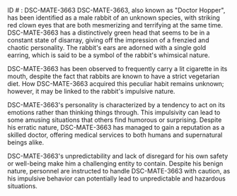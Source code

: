 ID # : DSC-MATE-3663
DSC-MATE-3663, also known as "Doctor Hopper", has been identified as a male rabbit of an unknown species, with striking red clown eyes that are both mesmerizing and terrifying at the same time. DSC-MATE-3663 has a distinctively green head that seems to be in a constant state of disarray, giving off the impression of a frenzied and chaotic personality. The rabbit's ears are adorned with a single gold earring, which is said to be a symbol of the rabbit's whimsical nature.

DSC-MATE-3663 has been observed to frequently carry a lit cigarette in its mouth, despite the fact that rabbits are known to have a strict vegetarian diet. How DSC-MATE-3663 acquired this peculiar habit remains unknown; however, it may be linked to the rabbit's impulsive nature.

DSC-MATE-3663's personality is characterized by a tendency to act on its emotions rather than thinking things through. This impulsivity can lead to some amusing situations that others find humorous or surprising. Despite his erratic nature, DSC-MATE-3663 has managed to gain a reputation as a skilled doctor, offering medical services to both humans and supernatural beings alike.

DSC-MATE-3663's unpredictability and lack of disregard for his own safety or well-being make him a challenging entity to contain. Despite his benign nature, personnel are instructed to handle DSC-MATE-3663 with caution, as his impulsive behavior can potentially lead to unpredictable and hazardous situations.